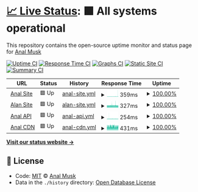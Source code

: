 # [📈 Live Status](https://health.analmusk.com): <!--live status--> **🟩 All systems operational**

This repository contains the open-source uptime monitor and status page for [Anal Musk](https://health.analmusk.com)

[![Uptime CI](https://github.com/analmusk/health/workflows/Uptime%20CI/badge.svg)](https://github.com/analmusk/health/actions?query=workflow%3A%22Uptime+CI%22)
[![Response Time CI](https://github.com/analmusk/health/workflows/Response%20Time%20CI/badge.svg)](https://github.com/analmusk/health/actions?query=workflow%3A%22Response+Time+CI%22)
[![Graphs CI](https://github.com/analmusk/health/workflows/Graphs%20CI/badge.svg)](https://github.com/analmusk/health/actions?query=workflow%3A%22Graphs+CI%22)
[![Static Site CI](https://github.com/analmusk/health/workflows/Static%20Site%20CI/badge.svg)](https://github.com/analmusk/health/actions?query=workflow%3A%22Static+Site+CI%22)
[![Summary CI](https://github.com/analmusk/health/workflows/Summary%20CI/badge.svg)](https://github.com/analmusk/health/actions?query=workflow%3A%22Summary+CI%22)

<!--start: status pages-->
<!-- This summary is generated by Upptime (https://github.com/upptime/upptime) -->
<!-- Do not edit this manually, your changes will be overwritten -->
<!-- prettier-ignore -->
| URL | Status | History | Response Time | Uptime |
| --- | ------ | ------- | ------------- | ------ |
| <img alt="" src="https://icons.duckduckgo.com/ip3/analmusk.com.ico" height="13"> [Anal Site](https://analmusk.com) | 🟩 Up | [anal-site.yml](https://github.com/analmusk/health/commits/HEAD/history/anal-site.yml) | <details><summary><img alt="Response time graph" src="./graphs/anal-site/response-time-week.png" height="20"> 359ms</summary><br><a href="https://health.analmusk.com/history/anal-site"><img alt="Response time 363" src="https://img.shields.io/endpoint?url=https%3A%2F%2Fraw.githubusercontent.com%2Fanalmusk%2Fhealth%2FHEAD%2Fapi%2Fanal-site%2Fresponse-time.json"></a><br><a href="https://health.analmusk.com/history/anal-site"><img alt="24-hour response time 502" src="https://img.shields.io/endpoint?url=https%3A%2F%2Fraw.githubusercontent.com%2Fanalmusk%2Fhealth%2FHEAD%2Fapi%2Fanal-site%2Fresponse-time-day.json"></a><br><a href="https://health.analmusk.com/history/anal-site"><img alt="7-day response time 359" src="https://img.shields.io/endpoint?url=https%3A%2F%2Fraw.githubusercontent.com%2Fanalmusk%2Fhealth%2FHEAD%2Fapi%2Fanal-site%2Fresponse-time-week.json"></a><br><a href="https://health.analmusk.com/history/anal-site"><img alt="30-day response time 360" src="https://img.shields.io/endpoint?url=https%3A%2F%2Fraw.githubusercontent.com%2Fanalmusk%2Fhealth%2FHEAD%2Fapi%2Fanal-site%2Fresponse-time-month.json"></a><br><a href="https://health.analmusk.com/history/anal-site"><img alt="1-year response time 363" src="https://img.shields.io/endpoint?url=https%3A%2F%2Fraw.githubusercontent.com%2Fanalmusk%2Fhealth%2FHEAD%2Fapi%2Fanal-site%2Fresponse-time-year.json"></a></details> | <details><summary><a href="https://health.analmusk.com/history/anal-site">100.00%</a></summary><a href="https://health.analmusk.com/history/anal-site"><img alt="All-time uptime 80.37%" src="https://img.shields.io/endpoint?url=https%3A%2F%2Fraw.githubusercontent.com%2Fanalmusk%2Fhealth%2FHEAD%2Fapi%2Fanal-site%2Fuptime.json"></a><br><a href="https://health.analmusk.com/history/anal-site"><img alt="24-hour uptime 100.00%" src="https://img.shields.io/endpoint?url=https%3A%2F%2Fraw.githubusercontent.com%2Fanalmusk%2Fhealth%2FHEAD%2Fapi%2Fanal-site%2Fuptime-day.json"></a><br><a href="https://health.analmusk.com/history/anal-site"><img alt="7-day uptime 100.00%" src="https://img.shields.io/endpoint?url=https%3A%2F%2Fraw.githubusercontent.com%2Fanalmusk%2Fhealth%2FHEAD%2Fapi%2Fanal-site%2Fuptime-week.json"></a><br><a href="https://health.analmusk.com/history/anal-site"><img alt="30-day uptime 100.00%" src="https://img.shields.io/endpoint?url=https%3A%2F%2Fraw.githubusercontent.com%2Fanalmusk%2Fhealth%2FHEAD%2Fapi%2Fanal-site%2Fuptime-month.json"></a><br><a href="https://health.analmusk.com/history/anal-site"><img alt="1-year uptime 80.37%" src="https://img.shields.io/endpoint?url=https%3A%2F%2Fraw.githubusercontent.com%2Fanalmusk%2Fhealth%2FHEAD%2Fapi%2Fanal-site%2Fuptime-year.json"></a></details>
| <img alt="" src="https://icons.duckduckgo.com/ip3/alanmusk.com.ico" height="13"> [Alan Site](https://alanmusk.com) | 🟩 Up | [alan-site.yml](https://github.com/analmusk/health/commits/HEAD/history/alan-site.yml) | <details><summary><img alt="Response time graph" src="./graphs/alan-site/response-time-week.png" height="20"> 327ms</summary><br><a href="https://health.analmusk.com/history/alan-site"><img alt="Response time 355" src="https://img.shields.io/endpoint?url=https%3A%2F%2Fraw.githubusercontent.com%2Fanalmusk%2Fhealth%2FHEAD%2Fapi%2Falan-site%2Fresponse-time.json"></a><br><a href="https://health.analmusk.com/history/alan-site"><img alt="24-hour response time 311" src="https://img.shields.io/endpoint?url=https%3A%2F%2Fraw.githubusercontent.com%2Fanalmusk%2Fhealth%2FHEAD%2Fapi%2Falan-site%2Fresponse-time-day.json"></a><br><a href="https://health.analmusk.com/history/alan-site"><img alt="7-day response time 327" src="https://img.shields.io/endpoint?url=https%3A%2F%2Fraw.githubusercontent.com%2Fanalmusk%2Fhealth%2FHEAD%2Fapi%2Falan-site%2Fresponse-time-week.json"></a><br><a href="https://health.analmusk.com/history/alan-site"><img alt="30-day response time 338" src="https://img.shields.io/endpoint?url=https%3A%2F%2Fraw.githubusercontent.com%2Fanalmusk%2Fhealth%2FHEAD%2Fapi%2Falan-site%2Fresponse-time-month.json"></a><br><a href="https://health.analmusk.com/history/alan-site"><img alt="1-year response time 355" src="https://img.shields.io/endpoint?url=https%3A%2F%2Fraw.githubusercontent.com%2Fanalmusk%2Fhealth%2FHEAD%2Fapi%2Falan-site%2Fresponse-time-year.json"></a></details> | <details><summary><a href="https://health.analmusk.com/history/alan-site">100.00%</a></summary><a href="https://health.analmusk.com/history/alan-site"><img alt="All-time uptime 80.37%" src="https://img.shields.io/endpoint?url=https%3A%2F%2Fraw.githubusercontent.com%2Fanalmusk%2Fhealth%2FHEAD%2Fapi%2Falan-site%2Fuptime.json"></a><br><a href="https://health.analmusk.com/history/alan-site"><img alt="24-hour uptime 100.00%" src="https://img.shields.io/endpoint?url=https%3A%2F%2Fraw.githubusercontent.com%2Fanalmusk%2Fhealth%2FHEAD%2Fapi%2Falan-site%2Fuptime-day.json"></a><br><a href="https://health.analmusk.com/history/alan-site"><img alt="7-day uptime 100.00%" src="https://img.shields.io/endpoint?url=https%3A%2F%2Fraw.githubusercontent.com%2Fanalmusk%2Fhealth%2FHEAD%2Fapi%2Falan-site%2Fuptime-week.json"></a><br><a href="https://health.analmusk.com/history/alan-site"><img alt="30-day uptime 100.00%" src="https://img.shields.io/endpoint?url=https%3A%2F%2Fraw.githubusercontent.com%2Fanalmusk%2Fhealth%2FHEAD%2Fapi%2Falan-site%2Fuptime-month.json"></a><br><a href="https://health.analmusk.com/history/alan-site"><img alt="1-year uptime 80.37%" src="https://img.shields.io/endpoint?url=https%3A%2F%2Fraw.githubusercontent.com%2Fanalmusk%2Fhealth%2FHEAD%2Fapi%2Falan-site%2Fuptime-year.json"></a></details>
| <img alt="" src="https://icons.duckduckgo.com/ip3/api.analmusk.com.ico" height="13"> [Anal API](https://api.analmusk.com/api-docs/) | 🟩 Up | [anal-api.yml](https://github.com/analmusk/health/commits/HEAD/history/anal-api.yml) | <details><summary><img alt="Response time graph" src="./graphs/anal-api/response-time-week.png" height="20"> 254ms</summary><br><a href="https://health.analmusk.com/history/anal-api"><img alt="Response time 275" src="https://img.shields.io/endpoint?url=https%3A%2F%2Fraw.githubusercontent.com%2Fanalmusk%2Fhealth%2FHEAD%2Fapi%2Fanal-api%2Fresponse-time.json"></a><br><a href="https://health.analmusk.com/history/anal-api"><img alt="24-hour response time 237" src="https://img.shields.io/endpoint?url=https%3A%2F%2Fraw.githubusercontent.com%2Fanalmusk%2Fhealth%2FHEAD%2Fapi%2Fanal-api%2Fresponse-time-day.json"></a><br><a href="https://health.analmusk.com/history/anal-api"><img alt="7-day response time 254" src="https://img.shields.io/endpoint?url=https%3A%2F%2Fraw.githubusercontent.com%2Fanalmusk%2Fhealth%2FHEAD%2Fapi%2Fanal-api%2Fresponse-time-week.json"></a><br><a href="https://health.analmusk.com/history/anal-api"><img alt="30-day response time 254" src="https://img.shields.io/endpoint?url=https%3A%2F%2Fraw.githubusercontent.com%2Fanalmusk%2Fhealth%2FHEAD%2Fapi%2Fanal-api%2Fresponse-time-month.json"></a><br><a href="https://health.analmusk.com/history/anal-api"><img alt="1-year response time 275" src="https://img.shields.io/endpoint?url=https%3A%2F%2Fraw.githubusercontent.com%2Fanalmusk%2Fhealth%2FHEAD%2Fapi%2Fanal-api%2Fresponse-time-year.json"></a></details> | <details><summary><a href="https://health.analmusk.com/history/anal-api">100.00%</a></summary><a href="https://health.analmusk.com/history/anal-api"><img alt="All-time uptime 98.62%" src="https://img.shields.io/endpoint?url=https%3A%2F%2Fraw.githubusercontent.com%2Fanalmusk%2Fhealth%2FHEAD%2Fapi%2Fanal-api%2Fuptime.json"></a><br><a href="https://health.analmusk.com/history/anal-api"><img alt="24-hour uptime 100.00%" src="https://img.shields.io/endpoint?url=https%3A%2F%2Fraw.githubusercontent.com%2Fanalmusk%2Fhealth%2FHEAD%2Fapi%2Fanal-api%2Fuptime-day.json"></a><br><a href="https://health.analmusk.com/history/anal-api"><img alt="7-day uptime 100.00%" src="https://img.shields.io/endpoint?url=https%3A%2F%2Fraw.githubusercontent.com%2Fanalmusk%2Fhealth%2FHEAD%2Fapi%2Fanal-api%2Fuptime-week.json"></a><br><a href="https://health.analmusk.com/history/anal-api"><img alt="30-day uptime 100.00%" src="https://img.shields.io/endpoint?url=https%3A%2F%2Fraw.githubusercontent.com%2Fanalmusk%2Fhealth%2FHEAD%2Fapi%2Fanal-api%2Fuptime-month.json"></a><br><a href="https://health.analmusk.com/history/anal-api"><img alt="1-year uptime 98.62%" src="https://img.shields.io/endpoint?url=https%3A%2F%2Fraw.githubusercontent.com%2Fanalmusk%2Fhealth%2FHEAD%2Fapi%2Fanal-api%2Fuptime-year.json"></a></details>
| <img alt="" src="https://icons.duckduckgo.com/ip3/cdn.analmusk.com.ico" height="13"> [Anal CDN](https://cdn.analmusk.com) | 🟩 Up | [anal-cdn.yml](https://github.com/analmusk/health/commits/HEAD/history/anal-cdn.yml) | <details><summary><img alt="Response time graph" src="./graphs/anal-cdn/response-time-week.png" height="20"> 431ms</summary><br><a href="https://health.analmusk.com/history/anal-cdn"><img alt="Response time 402" src="https://img.shields.io/endpoint?url=https%3A%2F%2Fraw.githubusercontent.com%2Fanalmusk%2Fhealth%2FHEAD%2Fapi%2Fanal-cdn%2Fresponse-time.json"></a><br><a href="https://health.analmusk.com/history/anal-cdn"><img alt="24-hour response time 434" src="https://img.shields.io/endpoint?url=https%3A%2F%2Fraw.githubusercontent.com%2Fanalmusk%2Fhealth%2FHEAD%2Fapi%2Fanal-cdn%2Fresponse-time-day.json"></a><br><a href="https://health.analmusk.com/history/anal-cdn"><img alt="7-day response time 431" src="https://img.shields.io/endpoint?url=https%3A%2F%2Fraw.githubusercontent.com%2Fanalmusk%2Fhealth%2FHEAD%2Fapi%2Fanal-cdn%2Fresponse-time-week.json"></a><br><a href="https://health.analmusk.com/history/anal-cdn"><img alt="30-day response time 424" src="https://img.shields.io/endpoint?url=https%3A%2F%2Fraw.githubusercontent.com%2Fanalmusk%2Fhealth%2FHEAD%2Fapi%2Fanal-cdn%2Fresponse-time-month.json"></a><br><a href="https://health.analmusk.com/history/anal-cdn"><img alt="1-year response time 402" src="https://img.shields.io/endpoint?url=https%3A%2F%2Fraw.githubusercontent.com%2Fanalmusk%2Fhealth%2FHEAD%2Fapi%2Fanal-cdn%2Fresponse-time-year.json"></a></details> | <details><summary><a href="https://health.analmusk.com/history/anal-cdn">100.00%</a></summary><a href="https://health.analmusk.com/history/anal-cdn"><img alt="All-time uptime 98.63%" src="https://img.shields.io/endpoint?url=https%3A%2F%2Fraw.githubusercontent.com%2Fanalmusk%2Fhealth%2FHEAD%2Fapi%2Fanal-cdn%2Fuptime.json"></a><br><a href="https://health.analmusk.com/history/anal-cdn"><img alt="24-hour uptime 100.00%" src="https://img.shields.io/endpoint?url=https%3A%2F%2Fraw.githubusercontent.com%2Fanalmusk%2Fhealth%2FHEAD%2Fapi%2Fanal-cdn%2Fuptime-day.json"></a><br><a href="https://health.analmusk.com/history/anal-cdn"><img alt="7-day uptime 100.00%" src="https://img.shields.io/endpoint?url=https%3A%2F%2Fraw.githubusercontent.com%2Fanalmusk%2Fhealth%2FHEAD%2Fapi%2Fanal-cdn%2Fuptime-week.json"></a><br><a href="https://health.analmusk.com/history/anal-cdn"><img alt="30-day uptime 100.00%" src="https://img.shields.io/endpoint?url=https%3A%2F%2Fraw.githubusercontent.com%2Fanalmusk%2Fhealth%2FHEAD%2Fapi%2Fanal-cdn%2Fuptime-month.json"></a><br><a href="https://health.analmusk.com/history/anal-cdn"><img alt="1-year uptime 98.63%" src="https://img.shields.io/endpoint?url=https%3A%2F%2Fraw.githubusercontent.com%2Fanalmusk%2Fhealth%2FHEAD%2Fapi%2Fanal-cdn%2Fuptime-year.json"></a></details>

<!--end: status pages-->

[**Visit our status website →**](https://health.analmusk.com)

## 📄 License

- Code: [MIT](./LICENSE) © [Anal Musk](https://health.analmusk.com)
- Data in the `./history` directory: [Open Database License](https://opendatacommons.org/licenses/odbl/1-0/)
